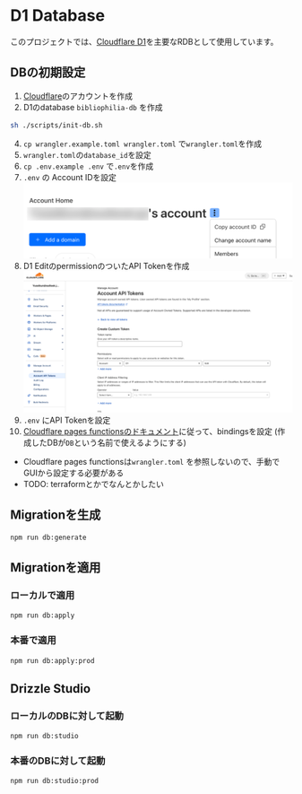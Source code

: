# D1 Database

このプロジェクトでは、[Cloudflare D1](https://developers.cloudflare.com/d1/)を主要なRDBとして使用しています。

## DBの初期設定

1. [Cloudflare](https://cloudflare.com/)のアカウントを作成
2. D1のdatabase `bibliophilia-db` を作成
```zsh
sh ./scripts/init-db.sh
```
4. `cp wrangler.example.toml wrangler.toml` で`wrangler.toml`を作成 
3. `wrangler.toml`の`database_id`を設定
5. `cp .env.example .env` で`.env`を作成
6. `.env` の Account IDを設定
!["Copy Account ID"ボタンがCloudflareのAccount Homeにある](./images/copy-account-id.png)
7. D1 EditのpermissionのついたAPI Tokenを作成
![](./images/account-api-token.png)
8. `.env` にAPI Tokenを設定
9. [Cloudflare pages functionsのドキュメント](https://developers.cloudflare.com/pages/functions/bindings/)に従って、bindingsを設定 (作成したDBが`DB`という名前で使えるようにする)
  - Cloudflare pages functionsは`wrangler.toml` を参照しないので、手動でGUIから設定する必要がある
  - TODO: terraformとかでなんとかしたい

## Migrationを生成

```zsh
npm run db:generate
```

## Migrationを適用

### ローカルで適用

```zsh
npm run db:apply
```

### 本番で適用

```zsh
npm run db:apply:prod
```

## Drizzle Studio

### ローカルのDBに対して起動

```zsh
npm run db:studio
```

### 本番のDBに対して起動

```zsh
npm run db:studio:prod
```
